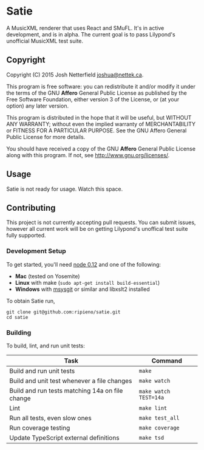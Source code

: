 Satie
=====

A MusicXML renderer that uses React and SMuFL. It's in active development, and is in alpha.
The current goal is to pass Lilypond's unofficial MusicXML test suite.

## Copyright
Copyright (C) 2015 Josh Netterfield <joshua@nettek.ca>.

This program is free software: you can redistribute it and/or modify
it under the terms of the GNU **Affero** General Public License as
published by the Free Software Foundation, either version 3 of the
License, or (at your option) any later version.

This program is distributed in the hope that it will be useful,
but WITHOUT ANY WARRANTY; without even the implied warranty of
MERCHANTABILITY or FITNESS FOR A PARTICULAR PURPOSE.  See the
GNU Affero General Public License for more details.

You should have received a copy of the GNU **Affero** General Public License
along with this program.  If not, see <http://www.gnu.org/licenses/>.

## Usage
Satie is not ready for usage. Watch this space.

## Contributing
This project is not currently accepting pull requests. You can submit issues,
however all current work will be on getting Lilypond's unoffical test suite fully supported.

### Development Setup
To get started, you'll need [node 0.12](https://nodejs.org) and one of the following:

 - **Mac** (tested on Yosemite)
 - **Linux** with make (`sudo apt-get install build-essential`)
 - **Windows** with [msysgit](https://github.com/msysgit/msysgit/releases/) or similar and libxslt2 installed

To obtain Satie run,

```
git clone git@github.com:ripieno/satie.git
cd satie
```

### Building
To build, lint, and run unit tests:

| Task                                                | Command               |
|-----------------------------------------------------|-----------------------|
| Build and run unit tests                            | `make`                |
| Build and unit test whenever a file changes         | `make watch`          |
| Build and run tests matching 14a on file change     | `make watch TEST=14a` |
| Lint                                                | `make lint`           |
| Run all tests, even slow ones                       | `make test_all`       |
| Run coverage testing                                | `make coverage`       |
| Update TypeScript external definitions              | `make tsd`            |
